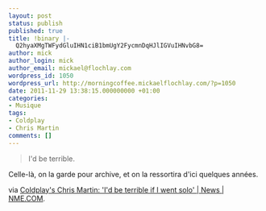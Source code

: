 ```yaml
---
layout: post
status: publish
published: true
title: !binary |-
  Q2hyaXMgTWFydGluIHN1ciB1bmUgY2FycmnDqHJlIGVuIHNvbG8=
author: mick
author_login: mick
author_email: mickael@flochlay.com
wordpress_id: 1050
wordpress_url: http://morningcoffee.mickaelflochlay.com/?p=1050
date: 2011-11-29 13:38:15.000000000 +01:00
categories:
- Musique
tags:
- Coldplay
- Chris Martin
comments: []
---
```

<blockquote>I'd be terrible.</blockquote>
Celle-là, on la garde pour archive, et on la ressortira d'ici quelques années.

via <a href="http://www.nme.com/news/coldplay/60648">Coldplay's Chris Martin: 'I'd be terrible if I went solo' | News | NME.COM</a>.
